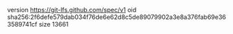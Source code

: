version https://git-lfs.github.com/spec/v1
oid sha256:2f6defe579dab034f76de6e62d8c5de89079902a3e8a376fab69e363589741cf
size 13661

